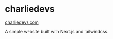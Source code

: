 # charliedevs

[charliedevs.com](https://charliedevs.com)

A simple website built with Next.js and tailwindcss.
